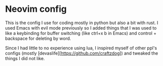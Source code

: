 # Neovim config

This is the config I use for coding mostly in python but also a bit with rust.
I used Emacs with evil mode previously so I added things that I was used to
like a keybinding for buffer switching (like ctrl+x b in Emacs) and 
control + backspace for deleting by word. 

Since I had little to no experience using lua, I inspired myself of other ppl's
configs (mostly [devaslife][https://github.com/craftzdog]) and tweaked the things
I did not like.
